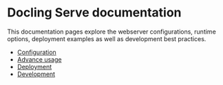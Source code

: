 # Docling Serve documentation

This documentation pages explore the webserver configurations, runtime options, deployment examples as well as development best practices.

- [Configuration](./configuration.md)
- [Advance usage](./usage.md)
- [Deployment](./deployment.md)
- [Development](./development.md)

